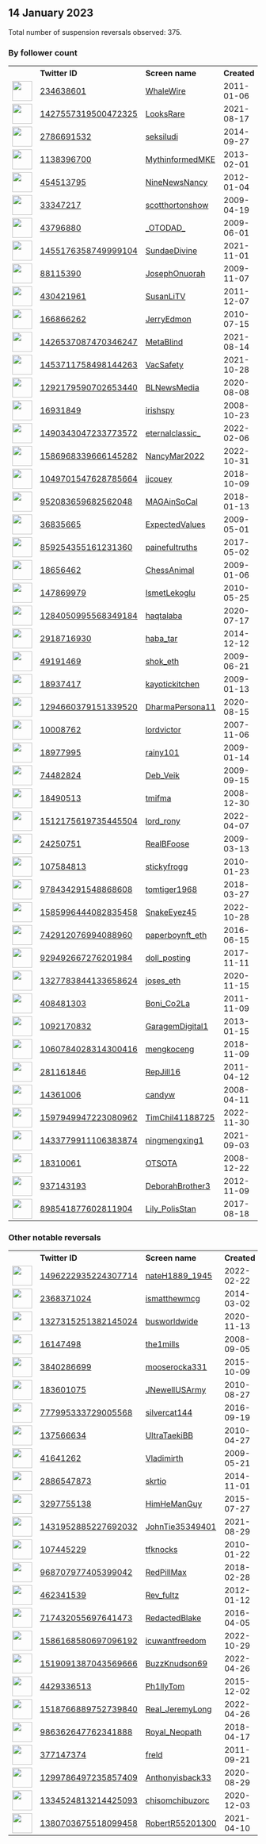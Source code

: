 
## 14 January 2023
Total number of suspension reversals observed: 375.

### By follower count
<table><tr><th></th><th align="left">Twitter ID</th><th align="left">Screen name</th>
<th align="left">Created</th><th align="left">Status</th><th align="left">Suspended</th><th align="left">Followers</th>
<tr><td><a href="https://pbs.twimg.com/profile_images/1614210855440113666/B4IqUkPB_normal.jpg"><img src="https://pbs.twimg.com/profile_images/1614210855440113666/B4IqUkPB_normal.jpg" width="40px" height="40px" align="center"/></a></td><td><a href="https://twitter.com/intent/user?user_id=234638601">234638601</a></td><td><a href="https://twitter.com/WhaleWire">WhaleWire</a></td><td>2011-01-06</td><td align="center"></td><td>2022-08-20</td><td>502204</td></tr>
<tr><td><a href="https://pbs.twimg.com/profile_images/1635537502047182849/QI4nGYl1_normal.jpg"><img src="https://pbs.twimg.com/profile_images/1635537502047182849/QI4nGYl1_normal.jpg" width="40px" height="40px" align="center"/></a></td><td><a href="https://twitter.com/intent/user?user_id=1427557319500472325">1427557319500472325</a></td><td><a href="https://twitter.com/LooksRare">LooksRare</a></td><td>2021-08-17</td><td align="center"></td><td>2023-01-10</td><td>242055</td></tr>
<tr><td><a href="https://pbs.twimg.com/profile_images/515713652511371264/fz_JLyN7_normal.jpeg"><img src="https://pbs.twimg.com/profile_images/515713652511371264/fz_JLyN7_normal.jpeg" width="40px" height="40px" align="center"/></a></td><td><a href="https://twitter.com/intent/user?user_id=2786691532">2786691532</a></td><td><a href="https://twitter.com/seksiludi">seksiludi</a></td><td>2014-09-27</td><td align="center"></td><td>2023-01-09</td><td>98240</td></tr>
<tr><td><a href="https://pbs.twimg.com/profile_images/1402642791331684361/VOcFFB-p_normal.png"><img src="https://pbs.twimg.com/profile_images/1402642791331684361/VOcFFB-p_normal.png" width="40px" height="40px" align="center"/></a></td><td><a href="https://twitter.com/intent/user?user_id=1138396700">1138396700</a></td><td><a href="https://twitter.com/MythinformedMKE">MythinformedMKE</a></td><td>2013-02-01</td><td align="center"></td><td>2022-06-15</td><td>96233</td></tr>
<tr><td><a href="https://pbs.twimg.com/profile_images/1653865573384871936/9a04qtU1_normal.jpg"><img src="https://pbs.twimg.com/profile_images/1653865573384871936/9a04qtU1_normal.jpg" width="40px" height="40px" align="center"/></a></td><td><a href="https://twitter.com/intent/user?user_id=454513795">454513795</a></td><td><a href="https://twitter.com/NineNewsNancy">NineNewsNancy</a></td><td>2012-01-04</td><td align="center"></td><td>2022-03-18</td><td>83094</td></tr>
<tr><td><a href="https://pbs.twimg.com/profile_images/1628830802380292097/gzGZsDZy_normal.jpg"><img src="https://pbs.twimg.com/profile_images/1628830802380292097/gzGZsDZy_normal.jpg" width="40px" height="40px" align="center"/></a></td><td><a href="https://twitter.com/intent/user?user_id=33347217">33347217</a></td><td><a href="https://twitter.com/scotthortonshow">scotthortonshow</a></td><td>2009-04-19</td><td align="center"></td><td>2023-01-10</td><td>76345</td></tr>
<tr><td><a href="https://pbs.twimg.com/profile_images/1525355154219966464/gVlCZFGc_normal.jpg"><img src="https://pbs.twimg.com/profile_images/1525355154219966464/gVlCZFGc_normal.jpg" width="40px" height="40px" align="center"/></a></td><td><a href="https://twitter.com/intent/user?user_id=43796880">43796880</a></td><td><a href="https://twitter.com/_OTODAD_">_OTODAD_</a></td><td>2009-06-01</td><td align="center"></td><td>2023-01-09</td><td>73500</td></tr>
<tr><td><a href="https://pbs.twimg.com/profile_images/1654071328318582792/QslLdKWz_normal.jpg"><img src="https://pbs.twimg.com/profile_images/1654071328318582792/QslLdKWz_normal.jpg" width="40px" height="40px" align="center"/></a></td><td><a href="https://twitter.com/intent/user?user_id=1455176358749999104">1455176358749999104</a></td><td><a href="https://twitter.com/SundaeDivine">SundaeDivine</a></td><td>2021-11-01</td><td align="center"></td><td>2022-12-27</td><td>68715</td></tr>
<tr><td><a href="https://pbs.twimg.com/profile_images/1628952102167871490/8PvrVDEz_normal.jpg"><img src="https://pbs.twimg.com/profile_images/1628952102167871490/8PvrVDEz_normal.jpg" width="40px" height="40px" align="center"/></a></td><td><a href="https://twitter.com/intent/user?user_id=88115390">88115390</a></td><td><a href="https://twitter.com/JosephOnuorah">JosephOnuorah</a></td><td>2009-11-07</td><td align="center"></td><td>2023-01-10</td><td>57119</td></tr>
<tr><td><a href="https://pbs.twimg.com/profile_images/1556191622114643968/tZ-J-51R_normal.jpg"><img src="https://pbs.twimg.com/profile_images/1556191622114643968/tZ-J-51R_normal.jpg" width="40px" height="40px" align="center"/></a></td><td><a href="https://twitter.com/intent/user?user_id=430421961">430421961</a></td><td><a href="https://twitter.com/SusanLiTV">SusanLiTV</a></td><td>2011-12-07</td><td align="center"></td><td>2022-12-17</td><td>55094</td></tr>
<tr><td><a href="https://pbs.twimg.com/profile_images/1614117611670802434/YO5HZI2Q_normal.jpg"><img src="https://pbs.twimg.com/profile_images/1614117611670802434/YO5HZI2Q_normal.jpg" width="40px" height="40px" align="center"/></a></td><td><a href="https://twitter.com/intent/user?user_id=166866262">166866262</a></td><td><a href="https://twitter.com/JerryEdmon">JerryEdmon</a></td><td>2010-07-15</td><td align="center"></td><td>2022-12-23</td><td>37303</td></tr>
<tr><td><a href="https://pbs.twimg.com/profile_images/1579912031506948124/rF-S6urJ_normal.jpg"><img src="https://pbs.twimg.com/profile_images/1579912031506948124/rF-S6urJ_normal.jpg" width="40px" height="40px" align="center"/></a></td><td><a href="https://twitter.com/intent/user?user_id=1426537087470346247">1426537087470346247</a></td><td><a href="https://twitter.com/MetaBlind">MetaBlind</a></td><td>2021-08-14</td><td align="center"></td><td>2023-01-09</td><td>35265</td></tr>
<tr><td><a href="https://pbs.twimg.com/profile_images/1615139772980432896/Q5Cx7iZQ_normal.jpg"><img src="https://pbs.twimg.com/profile_images/1615139772980432896/Q5Cx7iZQ_normal.jpg" width="40px" height="40px" align="center"/></a></td><td><a href="https://twitter.com/intent/user?user_id=1453711758498144263">1453711758498144263</a></td><td><a href="https://twitter.com/VacSafety">VacSafety</a></td><td>2021-10-28</td><td align="center"></td><td>2022-07-25</td><td>26256</td></tr>
<tr><td><a href="https://pbs.twimg.com/profile_images/1549419002702831616/3rKz4AjV_normal.jpg"><img src="https://pbs.twimg.com/profile_images/1549419002702831616/3rKz4AjV_normal.jpg" width="40px" height="40px" align="center"/></a></td><td><a href="https://twitter.com/intent/user?user_id=1292179590702653440">1292179590702653440</a></td><td><a href="https://twitter.com/BLNewsMedia">BLNewsMedia</a></td><td>2020-08-08</td><td align="center"></td><td>2022-08-19</td><td>22860</td></tr>
<tr><td><a href="https://pbs.twimg.com/profile_images/957683071276298240/AxBIZmxh_normal.jpg"><img src="https://pbs.twimg.com/profile_images/957683071276298240/AxBIZmxh_normal.jpg" width="40px" height="40px" align="center"/></a></td><td><a href="https://twitter.com/intent/user?user_id=16931849">16931849</a></td><td><a href="https://twitter.com/irishspy">irishspy</a></td><td>2008-10-23</td><td align="center"></td><td>2023-01-10</td><td>22331</td></tr>
<tr><td><a href="https://pbs.twimg.com/profile_images/1565006307635171328/wDJ7Gxki_normal.jpg"><img src="https://pbs.twimg.com/profile_images/1565006307635171328/wDJ7Gxki_normal.jpg" width="40px" height="40px" align="center"/></a></td><td><a href="https://twitter.com/intent/user?user_id=1490343047233773572">1490343047233773572</a></td><td><a href="https://twitter.com/eternalclassic_">eternalclassic_</a></td><td>2022-02-06</td><td align="center"></td><td>2023-01-10</td><td>13520</td></tr>
<tr><td><a href="https://pbs.twimg.com/profile_images/1651412236106182657/y2Yid0nD_normal.jpg"><img src="https://pbs.twimg.com/profile_images/1651412236106182657/y2Yid0nD_normal.jpg" width="40px" height="40px" align="center"/></a></td><td><a href="https://twitter.com/intent/user?user_id=1586968339666145282">1586968339666145282</a></td><td><a href="https://twitter.com/NancyMar2022">NancyMar2022</a></td><td>2022-10-31</td><td align="center"></td><td>2023-01-03</td><td>13363</td></tr>
<tr><td><a href="https://pbs.twimg.com/profile_images/1394664546430865413/OJM15CHb_normal.jpg"><img src="https://pbs.twimg.com/profile_images/1394664546430865413/OJM15CHb_normal.jpg" width="40px" height="40px" align="center"/></a></td><td><a href="https://twitter.com/intent/user?user_id=1049701547628785664">1049701547628785664</a></td><td><a href="https://twitter.com/jjcouey">jjcouey</a></td><td>2018-10-09</td><td align="center"></td><td>2022-08-14</td><td>10629</td></tr>
<tr><td><a href="https://pbs.twimg.com/profile_images/1128454782388031488/O3OYRA7M_normal.jpg"><img src="https://pbs.twimg.com/profile_images/1128454782388031488/O3OYRA7M_normal.jpg" width="40px" height="40px" align="center"/></a></td><td><a href="https://twitter.com/intent/user?user_id=952083659682562048">952083659682562048</a></td><td><a href="https://twitter.com/MAGAinSoCal">MAGAinSoCal</a></td><td>2018-01-13</td><td align="center"></td><td></td><td>10270</td></tr>
<tr><td><a href="https://pbs.twimg.com/profile_images/1401443502211338243/RIZ51cjC_normal.png"><img src="https://pbs.twimg.com/profile_images/1401443502211338243/RIZ51cjC_normal.png" width="40px" height="40px" align="center"/></a></td><td><a href="https://twitter.com/intent/user?user_id=36835665">36835665</a></td><td><a href="https://twitter.com/ExpectedValues">ExpectedValues</a></td><td>2009-05-01</td><td align="center"></td><td>2023-01-12</td><td>10109</td></tr>
<tr><td><a href="https://pbs.twimg.com/profile_images/1615265991805607936/qrLXd1vU_normal.jpg"><img src="https://pbs.twimg.com/profile_images/1615265991805607936/qrLXd1vU_normal.jpg" width="40px" height="40px" align="center"/></a></td><td><a href="https://twitter.com/intent/user?user_id=859254355161231360">859254355161231360</a></td><td><a href="https://twitter.com/painefultruths">painefultruths</a></td><td>2017-05-02</td><td align="center">🚫</td><td></td><td>9507</td></tr>
<tr><td><a href="https://pbs.twimg.com/profile_images/3394310538/a53d4c5c10f56d6b5a30956016d48f37_normal.png"><img src="https://pbs.twimg.com/profile_images/3394310538/a53d4c5c10f56d6b5a30956016d48f37_normal.png" width="40px" height="40px" align="center"/></a></td><td><a href="https://twitter.com/intent/user?user_id=18656462">18656462</a></td><td><a href="https://twitter.com/ChessAnimal">ChessAnimal</a></td><td>2009-01-06</td><td align="center"></td><td>2022-11-28</td><td>9291</td></tr>
<tr><td><a href="https://pbs.twimg.com/profile_images/1579543083405934599/iwTstYU0_normal.jpg"><img src="https://pbs.twimg.com/profile_images/1579543083405934599/iwTstYU0_normal.jpg" width="40px" height="40px" align="center"/></a></td><td><a href="https://twitter.com/intent/user?user_id=147869979">147869979</a></td><td><a href="https://twitter.com/IsmetLekoglu">IsmetLekoglu</a></td><td>2010-05-25</td><td align="center"></td><td>2022-12-10</td><td>8492</td></tr>
<tr><td><a href="https://pbs.twimg.com/profile_images/1618133676981731328/VT7ALrS-_normal.jpg"><img src="https://pbs.twimg.com/profile_images/1618133676981731328/VT7ALrS-_normal.jpg" width="40px" height="40px" align="center"/></a></td><td><a href="https://twitter.com/intent/user?user_id=1284050995568349184">1284050995568349184</a></td><td><a href="https://twitter.com/haqtalaba">haqtalaba</a></td><td>2020-07-17</td><td align="center"></td><td>2022-12-30</td><td>7619</td></tr>
<tr><td><a href="https://pbs.twimg.com/profile_images/1476550925175205892/jlzYX0UU_normal.jpg"><img src="https://pbs.twimg.com/profile_images/1476550925175205892/jlzYX0UU_normal.jpg" width="40px" height="40px" align="center"/></a></td><td><a href="https://twitter.com/intent/user?user_id=2918716930">2918716930</a></td><td><a href="https://twitter.com/haba_tar">haba_tar</a></td><td>2014-12-12</td><td align="center"></td><td>2022-07-04</td><td>7414</td></tr>
<tr><td><a href="https://pbs.twimg.com/profile_images/1614263578676322305/PHX6NsVh_normal.jpg"><img src="https://pbs.twimg.com/profile_images/1614263578676322305/PHX6NsVh_normal.jpg" width="40px" height="40px" align="center"/></a></td><td><a href="https://twitter.com/intent/user?user_id=49191469">49191469</a></td><td><a href="https://twitter.com/shok_eth">shok_eth</a></td><td>2009-06-21</td><td align="center"></td><td>2023-01-12</td><td>5742</td></tr>
<tr><td><a href="https://pbs.twimg.com/profile_images/1525509598437941252/D8Oejacv_normal.jpg"><img src="https://pbs.twimg.com/profile_images/1525509598437941252/D8Oejacv_normal.jpg" width="40px" height="40px" align="center"/></a></td><td><a href="https://twitter.com/intent/user?user_id=18937417">18937417</a></td><td><a href="https://twitter.com/kayotickitchen">kayotickitchen</a></td><td>2009-01-13</td><td align="center"></td><td>2022-09-13</td><td>5133</td></tr>
<tr><td><a href="https://pbs.twimg.com/profile_images/1331895616092446722/a3l5H4mv_normal.jpg"><img src="https://pbs.twimg.com/profile_images/1331895616092446722/a3l5H4mv_normal.jpg" width="40px" height="40px" align="center"/></a></td><td><a href="https://twitter.com/intent/user?user_id=1294660379151339520">1294660379151339520</a></td><td><a href="https://twitter.com/DharmaPersona11">DharmaPersona11</a></td><td>2020-08-15</td><td align="center"></td><td>2023-01-10</td><td>5054</td></tr>
<tr><td><a href="https://pbs.twimg.com/profile_images/1262406948122701829/6fyAXxsy_normal.png"><img src="https://pbs.twimg.com/profile_images/1262406948122701829/6fyAXxsy_normal.png" width="40px" height="40px" align="center"/></a></td><td><a href="https://twitter.com/intent/user?user_id=10008762">10008762</a></td><td><a href="https://twitter.com/lordvictor">lordvictor</a></td><td>2007-11-06</td><td align="center"></td><td>2022-07-28</td><td>4976</td></tr>
<tr><td><a href="https://pbs.twimg.com/profile_images/1619462390440919042/muGQBs7B_normal.jpg"><img src="https://pbs.twimg.com/profile_images/1619462390440919042/muGQBs7B_normal.jpg" width="40px" height="40px" align="center"/></a></td><td><a href="https://twitter.com/intent/user?user_id=18977995">18977995</a></td><td><a href="https://twitter.com/rainy101">rainy101</a></td><td>2009-01-14</td><td align="center"></td><td>2023-01-09</td><td>4850</td></tr>
<tr><td><a href="https://pbs.twimg.com/profile_images/1565149793277689858/tFx0B1fe_normal.jpg"><img src="https://pbs.twimg.com/profile_images/1565149793277689858/tFx0B1fe_normal.jpg" width="40px" height="40px" align="center"/></a></td><td><a href="https://twitter.com/intent/user?user_id=74482824">74482824</a></td><td><a href="https://twitter.com/Deb_Veik">Deb_Veik</a></td><td>2009-09-15</td><td align="center"></td><td>2023-01-13</td><td>4268</td></tr>
<tr><td><a href="https://pbs.twimg.com/profile_images/1643479909149421568/N1EB6Zt6_normal.jpg"><img src="https://pbs.twimg.com/profile_images/1643479909149421568/N1EB6Zt6_normal.jpg" width="40px" height="40px" align="center"/></a></td><td><a href="https://twitter.com/intent/user?user_id=18490513">18490513</a></td><td><a href="https://twitter.com/tmifma">tmifma</a></td><td>2008-12-30</td><td align="center"></td><td>2023-01-12</td><td>4238</td></tr>
<tr><td><a href="https://pbs.twimg.com/profile_images/1578660494088585218/-inpeUFV_normal.jpg"><img src="https://pbs.twimg.com/profile_images/1578660494088585218/-inpeUFV_normal.jpg" width="40px" height="40px" align="center"/></a></td><td><a href="https://twitter.com/intent/user?user_id=1512175619735445504">1512175619735445504</a></td><td><a href="https://twitter.com/lord_rony">lord_rony</a></td><td>2022-04-07</td><td align="center"></td><td>2022-11-26</td><td>4088</td></tr>
<tr><td><a href="https://pbs.twimg.com/profile_images/1433030006339371013/V0OS9Uc6_normal.jpg"><img src="https://pbs.twimg.com/profile_images/1433030006339371013/V0OS9Uc6_normal.jpg" width="40px" height="40px" align="center"/></a></td><td><a href="https://twitter.com/intent/user?user_id=24250751">24250751</a></td><td><a href="https://twitter.com/RealBFoose">RealBFoose</a></td><td>2009-03-13</td><td align="center"></td><td>2023-01-08</td><td>3695</td></tr>
<tr><td><a href="https://pbs.twimg.com/profile_images/1545428182601457665/w1usJytB_normal.jpg"><img src="https://pbs.twimg.com/profile_images/1545428182601457665/w1usJytB_normal.jpg" width="40px" height="40px" align="center"/></a></td><td><a href="https://twitter.com/intent/user?user_id=107584813">107584813</a></td><td><a href="https://twitter.com/stickyfrogg">stickyfrogg</a></td><td>2010-01-23</td><td align="center"></td><td>2023-01-09</td><td>3489</td></tr>
<tr><td><a href="https://pbs.twimg.com/profile_images/1135312685095051269/LkgYWnrd_normal.jpg"><img src="https://pbs.twimg.com/profile_images/1135312685095051269/LkgYWnrd_normal.jpg" width="40px" height="40px" align="center"/></a></td><td><a href="https://twitter.com/intent/user?user_id=978434291548868608">978434291548868608</a></td><td><a href="https://twitter.com/tomtiger1968">tomtiger1968</a></td><td>2018-03-27</td><td align="center"></td><td></td><td>3468</td></tr>
<tr><td><a href="https://pbs.twimg.com/profile_images/1586019443724918784/97Ej2mQn_normal.jpg"><img src="https://pbs.twimg.com/profile_images/1586019443724918784/97Ej2mQn_normal.jpg" width="40px" height="40px" align="center"/></a></td><td><a href="https://twitter.com/intent/user?user_id=1585996444082835458">1585996444082835458</a></td><td><a href="https://twitter.com/SnakeEyez45">SnakeEyez45</a></td><td>2022-10-28</td><td align="center"></td><td>2023-01-06</td><td>3370</td></tr>
<tr><td><a href="https://pbs.twimg.com/profile_images/1647541190525349888/1rfMkM1q_normal.png"><img src="https://pbs.twimg.com/profile_images/1647541190525349888/1rfMkM1q_normal.png" width="40px" height="40px" align="center"/></a></td><td><a href="https://twitter.com/intent/user?user_id=742912076994088960">742912076994088960</a></td><td><a href="https://twitter.com/paperboynft_eth">paperboynft_eth</a></td><td>2016-06-15</td><td align="center"></td><td>2023-01-13</td><td>3355</td></tr>
<tr><td><a href="https://pbs.twimg.com/profile_images/1644143832844599296/IAsgdN4D_normal.jpg"><img src="https://pbs.twimg.com/profile_images/1644143832844599296/IAsgdN4D_normal.jpg" width="40px" height="40px" align="center"/></a></td><td><a href="https://twitter.com/intent/user?user_id=929492667276201984">929492667276201984</a></td><td><a href="https://twitter.com/doll_posting">doll_posting</a></td><td>2017-11-11</td><td align="center"></td><td>2023-01-10</td><td>3134</td></tr>
<tr><td><a href="https://pbs.twimg.com/profile_images/1642405737337966593/p74kSxGG_normal.png"><img src="https://pbs.twimg.com/profile_images/1642405737337966593/p74kSxGG_normal.png" width="40px" height="40px" align="center"/></a></td><td><a href="https://twitter.com/intent/user?user_id=1327783844133658624">1327783844133658624</a></td><td><a href="https://twitter.com/joses_eth">joses_eth</a></td><td>2020-11-15</td><td align="center"></td><td>2023-01-14</td><td>3032</td></tr>
<tr><td><a href="https://pbs.twimg.com/profile_images/1559941169466990594/IFM4SVA2_normal.jpg"><img src="https://pbs.twimg.com/profile_images/1559941169466990594/IFM4SVA2_normal.jpg" width="40px" height="40px" align="center"/></a></td><td><a href="https://twitter.com/intent/user?user_id=408481303">408481303</a></td><td><a href="https://twitter.com/Boni_Co2La">Boni_Co2La</a></td><td>2011-11-09</td><td align="center"></td><td>2023-01-09</td><td>2954</td></tr>
<tr><td><a href="https://pbs.twimg.com/profile_images/1643408800290938881/7g6g9URa_normal.jpg"><img src="https://pbs.twimg.com/profile_images/1643408800290938881/7g6g9URa_normal.jpg" width="40px" height="40px" align="center"/></a></td><td><a href="https://twitter.com/intent/user?user_id=1092170832">1092170832</a></td><td><a href="https://twitter.com/GaragemDigital1">GaragemDigital1</a></td><td>2013-01-15</td><td align="center"></td><td>2022-08-22</td><td>2938</td></tr>
<tr><td><a href="https://pbs.twimg.com/profile_images/1644265999926169600/wwe2dswI_normal.jpg"><img src="https://pbs.twimg.com/profile_images/1644265999926169600/wwe2dswI_normal.jpg" width="40px" height="40px" align="center"/></a></td><td><a href="https://twitter.com/intent/user?user_id=1060784028314300416">1060784028314300416</a></td><td><a href="https://twitter.com/mengkoceng">mengkoceng</a></td><td>2018-11-09</td><td align="center">🔒</td><td>2022-12-31</td><td>2911</td></tr>
<tr><td><a href="https://pbs.twimg.com/profile_images/1613745341723217920/_zZLLn3a_normal.jpg"><img src="https://pbs.twimg.com/profile_images/1613745341723217920/_zZLLn3a_normal.jpg" width="40px" height="40px" align="center"/></a></td><td><a href="https://twitter.com/intent/user?user_id=281161846">281161846</a></td><td><a href="https://twitter.com/RepJill16">RepJill16</a></td><td>2011-04-12</td><td align="center"></td><td>2023-01-10</td><td>2740</td></tr>
<tr><td><a href="https://pbs.twimg.com/profile_images/1501241810814832641/Q0WRDO9f_normal.jpg"><img src="https://pbs.twimg.com/profile_images/1501241810814832641/Q0WRDO9f_normal.jpg" width="40px" height="40px" align="center"/></a></td><td><a href="https://twitter.com/intent/user?user_id=14361006">14361006</a></td><td><a href="https://twitter.com/candyw">candyw</a></td><td>2008-04-11</td><td align="center"></td><td>2023-01-09</td><td>2714</td></tr>
<tr><td><a href="https://pbs.twimg.com/profile_images/1633160036871467052/0fdm5Hy2_normal.jpg"><img src="https://pbs.twimg.com/profile_images/1633160036871467052/0fdm5Hy2_normal.jpg" width="40px" height="40px" align="center"/></a></td><td><a href="https://twitter.com/intent/user?user_id=1597949947223080962">1597949947223080962</a></td><td><a href="https://twitter.com/TimChil41188725">TimChil41188725</a></td><td>2022-11-30</td><td align="center"></td><td>2023-01-02</td><td>2713</td></tr>
<tr><td><a href="https://pbs.twimg.com/profile_images/1546658578789871616/iuh_TjOK_normal.jpg"><img src="https://pbs.twimg.com/profile_images/1546658578789871616/iuh_TjOK_normal.jpg" width="40px" height="40px" align="center"/></a></td><td><a href="https://twitter.com/intent/user?user_id=1433779911106383874">1433779911106383874</a></td><td><a href="https://twitter.com/ningmengxing1">ningmengxing1</a></td><td>2021-09-03</td><td align="center"></td><td>2023-01-10</td><td>2696</td></tr>
<tr><td><a href="https://pbs.twimg.com/profile_images/1367396100290805760/KLew4NSY_normal.jpg"><img src="https://pbs.twimg.com/profile_images/1367396100290805760/KLew4NSY_normal.jpg" width="40px" height="40px" align="center"/></a></td><td><a href="https://twitter.com/intent/user?user_id=18310061">18310061</a></td><td><a href="https://twitter.com/OTSOTA">OTSOTA</a></td><td>2008-12-22</td><td align="center"></td><td>2023-01-08</td><td>2674</td></tr>
<tr><td><a href="https://pbs.twimg.com/profile_images/1264856262849724416/6L1Tq97L_normal.jpg"><img src="https://pbs.twimg.com/profile_images/1264856262849724416/6L1Tq97L_normal.jpg" width="40px" height="40px" align="center"/></a></td><td><a href="https://twitter.com/intent/user?user_id=937143193">937143193</a></td><td><a href="https://twitter.com/DeborahBrother3">DeborahBrother3</a></td><td>2012-11-09</td><td align="center"></td><td></td><td>2584</td></tr>
<tr><td><a href="https://pbs.twimg.com/profile_images/1600442376874594305/ap-5Eu7G_normal.jpg"><img src="https://pbs.twimg.com/profile_images/1600442376874594305/ap-5Eu7G_normal.jpg" width="40px" height="40px" align="center"/></a></td><td><a href="https://twitter.com/intent/user?user_id=898541877602811904">898541877602811904</a></td><td><a href="https://twitter.com/Lily_PolisStan">Lily_PolisStan</a></td><td>2017-08-18</td><td align="center"></td><td>2023-01-09</td><td>2391</td></tr>
</table>

### Other notable reversals
<table><tr><th></th><th align="left">Twitter ID</th><th align="left">Screen name</th>
<th align="left">Created</th><th align="left">Status</th><th align="left">Suspended</th><th align="left">Followers</th>
<tr><td><a href="https://pbs.twimg.com/profile_images/1580064970783526912/xSjACWFG_normal.jpg"><img src="https://pbs.twimg.com/profile_images/1580064970783526912/xSjACWFG_normal.jpg" width="40px" height="40px" align="center"/></a></td><td><a href="https://twitter.com/intent/user?user_id=1496222935224307714">1496222935224307714</a></td><td><a href="https://twitter.com/nateH1889_1945">nateH1889_1945</a></td><td>2022-02-22</td><td align="center"></td><td>2023-01-10</td><td>167</td></tr>
<tr><td><a href="https://pbs.twimg.com/profile_images/1276364082904530945/QgZpnHGc_normal.jpg"><img src="https://pbs.twimg.com/profile_images/1276364082904530945/QgZpnHGc_normal.jpg" width="40px" height="40px" align="center"/></a></td><td><a href="https://twitter.com/intent/user?user_id=2368371024">2368371024</a></td><td><a href="https://twitter.com/ismatthewmcg">ismatthewmcg</a></td><td>2014-03-02</td><td align="center"></td><td>2023-01-13</td><td>1185</td></tr>
<tr><td><a href="https://pbs.twimg.com/profile_images/1535122335954518017/TefnykEk_normal.jpg"><img src="https://pbs.twimg.com/profile_images/1535122335954518017/TefnykEk_normal.jpg" width="40px" height="40px" align="center"/></a></td><td><a href="https://twitter.com/intent/user?user_id=1327315251382145024">1327315251382145024</a></td><td><a href="https://twitter.com/busworldwide">busworldwide</a></td><td>2020-11-13</td><td align="center">🔒</td><td>2023-01-09</td><td>61</td></tr>
<tr><td><a href="https://pbs.twimg.com/profile_images/1616101681250402304/2a9F_rgR_normal.jpg"><img src="https://pbs.twimg.com/profile_images/1616101681250402304/2a9F_rgR_normal.jpg" width="40px" height="40px" align="center"/></a></td><td><a href="https://twitter.com/intent/user?user_id=16147498">16147498</a></td><td><a href="https://twitter.com/the1mills">the1mills</a></td><td>2008-09-05</td><td align="center">🔒</td><td>2023-01-10</td><td>226</td></tr>
<tr><td><a href="https://pbs.twimg.com/profile_images/1476866495225470985/G_Ggt0sW_normal.jpg"><img src="https://pbs.twimg.com/profile_images/1476866495225470985/G_Ggt0sW_normal.jpg" width="40px" height="40px" align="center"/></a></td><td><a href="https://twitter.com/intent/user?user_id=3840286699">3840286699</a></td><td><a href="https://twitter.com/mooserocka331">mooserocka331</a></td><td>2015-10-09</td><td align="center"></td><td>2022-12-09</td><td>683</td></tr>
<tr><td><a href="https://pbs.twimg.com/profile_images/1492899395041472519/pc4UoGOx_normal.jpg"><img src="https://pbs.twimg.com/profile_images/1492899395041472519/pc4UoGOx_normal.jpg" width="40px" height="40px" align="center"/></a></td><td><a href="https://twitter.com/intent/user?user_id=183601075">183601075</a></td><td><a href="https://twitter.com/JNewellUSArmy">JNewellUSArmy</a></td><td>2010-08-27</td><td align="center"></td><td>2022-12-14</td><td>1828</td></tr>
<tr><td><a href="https://pbs.twimg.com/profile_images/1533440582936367104/E90AMhD5_normal.jpg"><img src="https://pbs.twimg.com/profile_images/1533440582936367104/E90AMhD5_normal.jpg" width="40px" height="40px" align="center"/></a></td><td><a href="https://twitter.com/intent/user?user_id=777995333729005568">777995333729005568</a></td><td><a href="https://twitter.com/silvercat144">silvercat144</a></td><td>2016-09-19</td><td align="center"></td><td>2023-01-12</td><td>420</td></tr>
<tr><td><a href="https://pbs.twimg.com/profile_images/1614081219767029761/AchKk4WM_normal.jpg"><img src="https://pbs.twimg.com/profile_images/1614081219767029761/AchKk4WM_normal.jpg" width="40px" height="40px" align="center"/></a></td><td><a href="https://twitter.com/intent/user?user_id=137566634">137566634</a></td><td><a href="https://twitter.com/UltraTaekiBB">UltraTaekiBB</a></td><td>2010-04-27</td><td align="center"></td><td>2023-01-13</td><td>144</td></tr>
<tr><td><a href="https://pbs.twimg.com/profile_images/607359364240961536/giHX0YfE_normal.jpg"><img src="https://pbs.twimg.com/profile_images/607359364240961536/giHX0YfE_normal.jpg" width="40px" height="40px" align="center"/></a></td><td><a href="https://twitter.com/intent/user?user_id=41641262">41641262</a></td><td><a href="https://twitter.com/Vladimirth">Vladimirth</a></td><td>2009-05-21</td><td align="center"></td><td>2023-01-13</td><td>846</td></tr>
<tr><td><a href="https://pbs.twimg.com/profile_images/1649169252023406594/4kYOPA7j_normal.jpg"><img src="https://pbs.twimg.com/profile_images/1649169252023406594/4kYOPA7j_normal.jpg" width="40px" height="40px" align="center"/></a></td><td><a href="https://twitter.com/intent/user?user_id=2886547873">2886547873</a></td><td><a href="https://twitter.com/skrtio">skrtio</a></td><td>2014-11-01</td><td align="center"></td><td>2023-01-13</td><td>790</td></tr>
<tr><td><a href="https://pbs.twimg.com/profile_images/1536669661902909441/qSO7ddn4_normal.jpg"><img src="https://pbs.twimg.com/profile_images/1536669661902909441/qSO7ddn4_normal.jpg" width="40px" height="40px" align="center"/></a></td><td><a href="https://twitter.com/intent/user?user_id=3297755138">3297755138</a></td><td><a href="https://twitter.com/HimHeManGuy">HimHeManGuy</a></td><td>2015-07-27</td><td align="center"></td><td>2023-01-13</td><td>685</td></tr>
<tr><td><a href="https://pbs.twimg.com/profile_images/1631533109106597891/VWXE-Nvt_normal.jpg"><img src="https://pbs.twimg.com/profile_images/1631533109106597891/VWXE-Nvt_normal.jpg" width="40px" height="40px" align="center"/></a></td><td><a href="https://twitter.com/intent/user?user_id=1431952885227692032">1431952885227692032</a></td><td><a href="https://twitter.com/JohnTie35349401">JohnTie35349401</a></td><td>2021-08-29</td><td align="center"></td><td>2023-01-11</td><td>1120</td></tr>
<tr><td><a href="https://pbs.twimg.com/profile_images/1467865029198299136/WLDscStx_normal.jpg"><img src="https://pbs.twimg.com/profile_images/1467865029198299136/WLDscStx_normal.jpg" width="40px" height="40px" align="center"/></a></td><td><a href="https://twitter.com/intent/user?user_id=107445229">107445229</a></td><td><a href="https://twitter.com/tfknocks">tfknocks</a></td><td>2010-01-22</td><td align="center"></td><td>2023-01-13</td><td>1209</td></tr>
<tr><td><a href="https://pbs.twimg.com/profile_images/968709283431903232/PqrYy0Z9_normal.jpg"><img src="https://pbs.twimg.com/profile_images/968709283431903232/PqrYy0Z9_normal.jpg" width="40px" height="40px" align="center"/></a></td><td><a href="https://twitter.com/intent/user?user_id=968707977405399042">968707977405399042</a></td><td><a href="https://twitter.com/RedPillMax">RedPillMax</a></td><td>2018-02-28</td><td align="center"></td><td>2023-01-06</td><td>39</td></tr>
<tr><td><a href="https://pbs.twimg.com/profile_images/1614692394623967238/PpwuwDSq_normal.jpg"><img src="https://pbs.twimg.com/profile_images/1614692394623967238/PpwuwDSq_normal.jpg" width="40px" height="40px" align="center"/></a></td><td><a href="https://twitter.com/intent/user?user_id=462341539">462341539</a></td><td><a href="https://twitter.com/Rev_fultz">Rev_fultz</a></td><td>2012-01-12</td><td align="center"></td><td>2023-01-08</td><td>1609</td></tr>
<tr><td><a href="https://pbs.twimg.com/profile_images/1563211982806958080/Sf3Wx706_normal.jpg"><img src="https://pbs.twimg.com/profile_images/1563211982806958080/Sf3Wx706_normal.jpg" width="40px" height="40px" align="center"/></a></td><td><a href="https://twitter.com/intent/user?user_id=717432055697641473">717432055697641473</a></td><td><a href="https://twitter.com/RedactedBlake">RedactedBlake</a></td><td>2016-04-05</td><td align="center"></td><td>2023-01-01</td><td>453</td></tr>
<tr><td><a href="https://pbs.twimg.com/profile_images/1606738827762143233/CWqfJ-GR_normal.jpg"><img src="https://pbs.twimg.com/profile_images/1606738827762143233/CWqfJ-GR_normal.jpg" width="40px" height="40px" align="center"/></a></td><td><a href="https://twitter.com/intent/user?user_id=1586168580697096192">1586168580697096192</a></td><td><a href="https://twitter.com/icuwantfreedom">icuwantfreedom</a></td><td>2022-10-29</td><td align="center">🔒</td><td>2023-01-10</td><td>165</td></tr>
<tr><td><a href="https://pbs.twimg.com/profile_images/1519091623635951617/mTLUQzVM_normal.jpg"><img src="https://pbs.twimg.com/profile_images/1519091623635951617/mTLUQzVM_normal.jpg" width="40px" height="40px" align="center"/></a></td><td><a href="https://twitter.com/intent/user?user_id=1519091387043569666">1519091387043569666</a></td><td><a href="https://twitter.com/BuzzKnudson69">BuzzKnudson69</a></td><td>2022-04-26</td><td align="center"></td><td>2023-01-09</td><td>162</td></tr>
<tr><td><a href="https://pbs.twimg.com/profile_images/1246537293638316033/K1dlv6DZ_normal.jpg"><img src="https://pbs.twimg.com/profile_images/1246537293638316033/K1dlv6DZ_normal.jpg" width="40px" height="40px" align="center"/></a></td><td><a href="https://twitter.com/intent/user?user_id=4429336513">4429336513</a></td><td><a href="https://twitter.com/Ph1llyTom">Ph1llyTom</a></td><td>2015-12-02</td><td align="center"></td><td>2023-01-09</td><td>233</td></tr>
<tr><td><a href="https://pbs.twimg.com/profile_images/1518767114244530181/qtpfHHTU_normal.jpg"><img src="https://pbs.twimg.com/profile_images/1518767114244530181/qtpfHHTU_normal.jpg" width="40px" height="40px" align="center"/></a></td><td><a href="https://twitter.com/intent/user?user_id=1518766889752739840">1518766889752739840</a></td><td><a href="https://twitter.com/Real_JeremyLong">Real_JeremyLong</a></td><td>2022-04-26</td><td align="center"></td><td>2023-01-13</td><td>104</td></tr>
<tr><td><a href="https://pbs.twimg.com/profile_images/1647747289518096384/JyyjL5jn_normal.jpg"><img src="https://pbs.twimg.com/profile_images/1647747289518096384/JyyjL5jn_normal.jpg" width="40px" height="40px" align="center"/></a></td><td><a href="https://twitter.com/intent/user?user_id=986362647762341888">986362647762341888</a></td><td><a href="https://twitter.com/Royal_Neopath">Royal_Neopath</a></td><td>2018-04-17</td><td align="center"></td><td>2023-01-09</td><td>244</td></tr>
<tr><td><a href="https://pbs.twimg.com/profile_images/1489046897461506051/48wdYHyX_normal.jpg"><img src="https://pbs.twimg.com/profile_images/1489046897461506051/48wdYHyX_normal.jpg" width="40px" height="40px" align="center"/></a></td><td><a href="https://twitter.com/intent/user?user_id=377147374">377147374</a></td><td><a href="https://twitter.com/freld">freld</a></td><td>2011-09-21</td><td align="center"></td><td>2023-01-09</td><td>120</td></tr>
<tr><td><a href="https://pbs.twimg.com/profile_images/1299786860269576194/zPaVTHjW_normal.jpg"><img src="https://pbs.twimg.com/profile_images/1299786860269576194/zPaVTHjW_normal.jpg" width="40px" height="40px" align="center"/></a></td><td><a href="https://twitter.com/intent/user?user_id=1299786497235857409">1299786497235857409</a></td><td><a href="https://twitter.com/Anthonyisback33">Anthonyisback33</a></td><td>2020-08-29</td><td align="center"></td><td>2022-12-19</td><td>150</td></tr>
<tr><td><a href="https://pbs.twimg.com/profile_images/1570374377002106882/2ZvsebNR_normal.jpg"><img src="https://pbs.twimg.com/profile_images/1570374377002106882/2ZvsebNR_normal.jpg" width="40px" height="40px" align="center"/></a></td><td><a href="https://twitter.com/intent/user?user_id=1334524813214425093">1334524813214425093</a></td><td><a href="https://twitter.com/chisomchibuzorc">chisomchibuzorc</a></td><td>2020-12-03</td><td align="center"></td><td>2023-01-09</td><td>144</td></tr>
<tr><td><a href="https://pbs.twimg.com/profile_images/1612460714362273795/VnyS1kcj_normal.jpg"><img src="https://pbs.twimg.com/profile_images/1612460714362273795/VnyS1kcj_normal.jpg" width="40px" height="40px" align="center"/></a></td><td><a href="https://twitter.com/intent/user?user_id=1380703675518099458">1380703675518099458</a></td><td><a href="https://twitter.com/RobertR55201300">RobertR55201300</a></td><td>2021-04-10</td><td align="center"></td><td>2023-01-09</td><td>82</td></tr>
</table>

